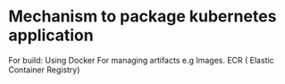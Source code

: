 # Mechanism to package kubernetes application

For build:  Using Docker
For managing artifacts e.g Images. ECR ( Elastic Container Registry)
